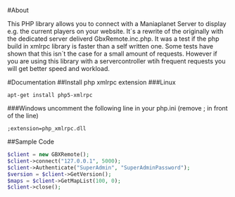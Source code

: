 #About


This PHP library allows you to connect with a Maniaplanet Server to display e.g. the current players on your website. It´s a rewrite of the originally with the dedicated server deliverd GbxRemote.inc.php. It was a test if the php build in xmlrpc library is faster than a self written one. Some tests have shown that this isn´t the case for a small amount of requests. However if you are using this library with a servercontroller wtih frequent requests you will get better speed and workload. 

#Documentation
##Install php xmlrpc extension
###Linux
```
apt-get install php5-xmlrpc
```
###Windows
uncomment the following line in your php.ini (remove ; in front of the line)
```
;extension=php_xmlrpc.dll
```
##Sample Code
```php
$client = new GBXRemote();
$client->connect("127.0.0.1", 5000);
$client->Authenticate("SuperAdmin", "SuperAdminPassword");
$version = $client->GetVersion();
$maps = $client->GetMapList(100, 0);
$client->close();
```

